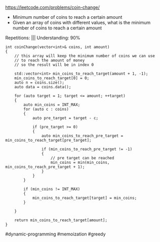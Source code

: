 https://leetcode.com/problems/coin-change/

- Minimum number of coins to reach a certain amount
- Given an array of coins with different values, what is the minimum number of coins to reach a certain amount

Repetitions: |||
Understanding: 90%

```
int coinChange(vector<int>& coins, int amount) 
{
    // this array will keep the minimum number of coins we can use
    // to reach the amount of money
    // so the result will be in index 0
 
    std::vector<int> min_coins_to_reach_target(amount + 1, -1);
    min_coins_to_reach_target[0] = 0;
    auto n = coins.size();
    auto data = coins.data();

    for (auto target = 1; target <= amount; ++target)
    {
        auto min_coins = INT_MAX;
        for (auto c : coins)
        {
            auto pre_target = target - c;

            if (pre_target >= 0)
            {
                auto min_coins_to_reach_pre_target = min_coins_to_reach_target[pre_target];

                if (min_coins_to_reach_pre_target != -1)
                {
                    // pre target can be reached
                    min_coins = min(min_coins, min_coins_to_reach_pre_target + 1);
                }
            }
        }

        if (min_coins != INT_MAX)
        {
            min_coins_to_reach_target[target] = min_coins;
        }

    }
 
    return min_coins_to_reach_target[amount];
}
```

#dynamic-programming #memoization #greedy 

